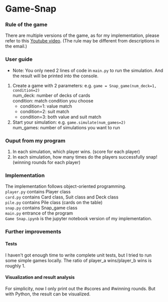 # Game-Snap

### Rule of the game

There are multiple versions of the game, as for my implementation, please refer to this [Youtube video](https://www.youtube.com/watch?v=0hJ-0xfJxc4).
(The rule may be different from descriptions in the email.)

### User guide
* Note: You only need 2 lines of code in `main.py` to run the simulation. 
And the result will be printed into the console.
1. Create a game with 2 parameters: e.g. `game = Snap_game(num_deck=1, condition=2)`
<br/> num_deck: number of decks of cards
<br/> condition: match condition you choose
    * condition=1: value match
    * condition=2: suit match
    * condition=3: both value and suit match
2. Start your simulation: e.g. `game.simulate(num_games=2)`
<br/> num_games: number of simulations you want to run

### Ouput from my program
1. In each simulation, which player wins. (score for each player)
2. In each simulation, how many times do the players successfully snap! (winning rounds for each player)

### Implementation
The implementation follows object-oriented programming.
<br/>`player.py` contains Player class 
<br/>`card.py` contains Card class, Suit class and Deck class
<br/>`pile.py` contains Pile class (cards on the table)
<br/>`snap.py` contains Snap_game class
<br/>`main.py` entrance of the program
<br/>`Game Snap.ipynb` is the jupyter notebook version of my implementation.

### Further improvements
#### Tests
I haven't got enough time to write complete unit tests, 
but I tried to run some simple games locally. The ratio of player_a wins/player_b wins is roughly 1.

#### Visualization and result analysis
For simplicity, now I only print out the #scores and #winning rounds.
But with Python, the result can be visualized.
